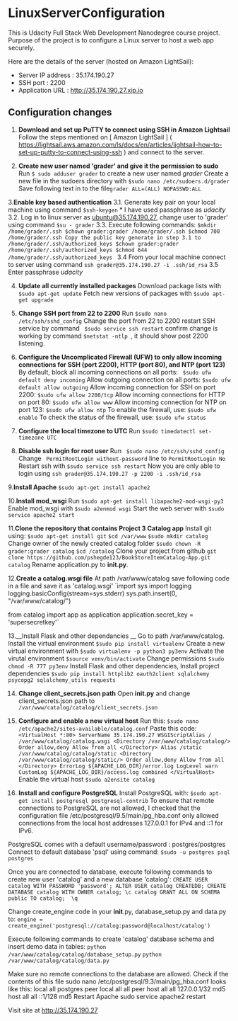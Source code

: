 # LinuxServerConfiguration
This is Udacity Full Stack Web Development Nanodegree course project. Purpose of the project is to configure a Linux server to host a web app securely.

Here are the details of the server (hosted on Amazon LightSail):
* Server IP address : 35.174.190.27
* SSH port : 2200
* Application URL : http://35.174.190.27.xip.io

## Configuration changes
1. __Download and set up PuTTY to connect using SSH in Amazon Lightsail__
Follow the steps mentioned on [ Amazon LightSail ] ( https://lightsail.aws.amazon.com/ls/docs/en/articles/lightsail-how-to-set-up-putty-to-connect-using-ssh ) and connect to the server.

2. __Create new user named 'grader' and give it the permission to sudo__
Run ` $ sudo adduser grader ` to create a new user named _grader_
Create a new file in the sudoers directory with ` $sudo nano /etc/sudoers.d/grader `
Save following text in to the file` grader ALL=(ALL) NOPASSWD:ALL `

3.__Enable key based authentication__
  3.1. Generate key pair on your local machine using command ` $ssh-keygen `
        * I have used passphrase as _udacity_
  3.2. Log in to linux server as ubuntu@35.174.190.27, change user to 'grader' using command ` $su - grader `
  3.3. Execute following commands:
        `$mkdir /home/grader/.ssh
         $chown grader:grader /home/grader/.ssh
         $chmod 700 /home/grader/.ssh
         Copy the public key generate in step 3.1 to /home/grader/.ssh/authorized_keys
         $chown grader:grader /home/grader/.ssh/authorized_keys
         $chmod 644 /home/grader/.ssh/authorized_keys ` 
  3.4 From your local machine connect to server using command ` ssh grader@35.174.190.27 -i .ssh/id_rsa `
  3.5 Enter passphrase _udacity_

4. __Update all currently installed packages__
Download package lists with ` $sudo apt-get update `
Fetch new versions of packages with ` $sudo apt-get upgrade `

5. __Change SSH port from 22 to 2200__ 
Run ` $sudo nano /etc/ssh/sshd_config `
Change the port from 22 to 2200
restart SSH service by command ` $sudo service ssh restart`
confirm change is working by command `$netstat -ntlp `, it should show post 2200 listening.  

6. __Configure the Uncomplicated Firewall (UFW) to only allow incoming connections for SSH (port 2200), HTTP (port 80), and NTP (port 123)__
By default, block all incoming connections on all ports:
` $sudo ufw default deny incoming`
Allow outgoing connection on all ports:
`$sudo ufw default allow outgoing`
Allow incoming connection for SSH on port 2200:
`$sudo ufw allow 2200/tcp`
Allow incoming connections for HTTP on port 80:
`$sudo ufw allow www`
Allow incoming connection for NTP on port 123:
`$sudo ufw allow ntp`
To enable the firewall, use:
`$sudo ufw enable`
To check the status of the firewall, use:
`$sudo ufw status`

7. __Configure the local timezone to UTC__
Run ` $sudo timedatectl set-timezone UTC `

8. __Disable ssh login for root user__
Run ` $sudo nano /etc/ssh/sshd_config`
Change ` PermitRootLogin without-password` line to `PermitRootLogin No`
Restart ssh with `$sudo service ssh restart`
Now you are only able to login using `ssh grader@35.174.190.27 -p 2200 -i .ssh/id_rsa`

9.__Install Apache__
`$sudo apt-get install apache2`

10.__Install mod_wsgi__
Run `$sudo apt-get install libapache2-mod-wsgi-py3`
Enable mod_wsgi with `$sudo a2enmod wsgi`
Start the web server with `$sudo service apache2 start`

11.__Clone the repository that contains Project 3 Catalog app__
Install git using: `$sudo apt-get install git`
`$cd /var/www`
`$sudo mkdir catalog`
Change owner of the newly created catalog folder `$sudo chown -R grader:grader catalog`
`$cd /catalog`
Clone your project from github `git clone https://github.com/pshegde123/BookStoreItemCatalog-App.git catalog`
Rename application.py to __init.py__.

12.__Create a catalog.wsgi file__
At path /var/www/catalog save following code in a file and save it as 'catalog.wsgi'
`import sys
import logging
logging.basicConfig(stream=sys.stderr)
sys.path.insert(0, "/var/www/catalog/")

from catalog import app as application
application.secret_key = 'supersecretkey'`

13.__Install Flask and other dependancies __
Go to path /var/www/catalog.
Install the virtual environment `$sudo pip install virtualenv`
Create a new virtual environment with `$sudo virtualenv -p python3 py3env`
Activate the virutal environment `$source venv/bin/activate`
Change permissions `$sudo chmod -R 777 py3env`
Install Flask and other dependencies,
Install project dependencies `$sudo pip install httplib2 oauth2client sqlalchemy psycopg2 sqlalchemy_utils requests`

14. __Change client_secrets.json path__
Open __init.py__ and change client_secrets.json path to `/var/www/catalog/catalog/client_secrets.json`

15. __Configure and enable a new virtual host__
Run this: `$sudo nano /etc/apache2/sites-available/catalog.conf`
Paste this code:
`<VirtualHost *:80>
    ServerName 35.174.190.27
    WSGIScriptAlias / /var/www/catalog/catalog.wsgi
    <Directory /var/www/catalog/catalog/>
        Order allow,deny
        Allow from all
    </Directory>
    Alias /static /var/www/catalog/catalog/static
    <Directory /var/www/catalog/catalog/static/>
        Order allow,deny
        Allow from all
    </Directory>
    ErrorLog ${APACHE_LOG_DIR}/error.log
    LogLevel warn
    CustomLog ${APACHE_LOG_DIR}/access.log combined
</VirtualHost>`
Enable the virtual host `$sudo a2ensite catalog`

14. __Install and configure PostgreSQL__
Install PostgreSQL with:
`$sudo apt-get install postgresql postgresql-contrib`
To ensure that remote connections to PostgreSQL are not allowed, I checked that the configuration file /etc/postgresql/9.5/main/pg_hba.conf only allowed connections from the local host addresses 127.0.0.1 for IPv4 and ::1 for IPv6.

PostgreSQL comes with a default username/password : postgres/postgres
Connect to default database 'psql' using command:
`$sudo -u postgres psql postgres`

Once you are connected to database, execute  following commands to create new user 'catalog' and a new database 'catalog':
` CREATE USER catalog WITH PASSWORD 'password';
ALTER USER catalog CREATEDB;
CREATE DATABASE catalog WITH OWNER catalog;
\c catalog
 GRANT ALL ON SCHEMA public TO catalog; 
\q `

Change create_engine code in your __init__.py, database_setup.py and data.py to: 
`engine = create_engine('postgresql://catalog:password@localhost/catalog')`

Execute following commands to create 'catalog' database schema and insert demo data in tables:
`python /var/www/catalog/catalog/database_setup.py`
`python /var/www/catalog/catalog/data.py`

Make sure no remote connections to the database are allowed. Check if the contents of this file sudo nano /etc/postgresql/9.3/main/pg_hba.conf looks like this:
local   all             postgres                                peer
local   all             all                                     peer
host    all             all             127.0.0.1/32            md5
host    all             all             ::1/128                 md5
Restart Apache
sudo service apache2 restart

Visit site at http://35.174.190.27

